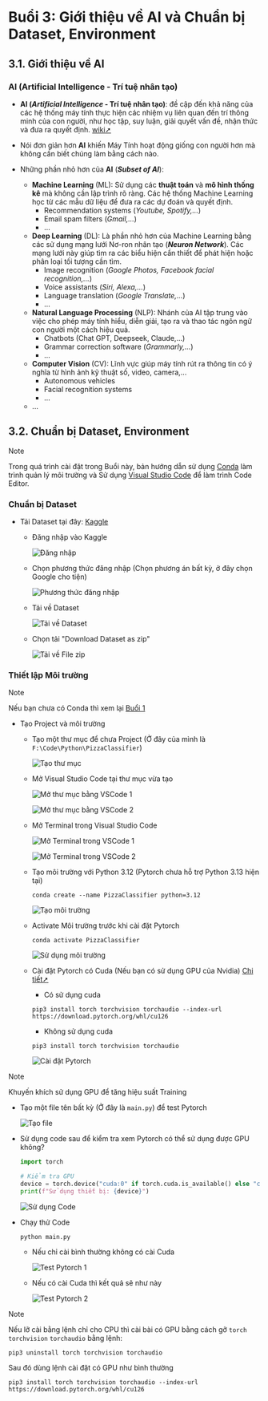 # Buổi 3: Giới thiệu về AI và Chuẩn bị Dataset, Environment

## 3.1. Giới thiệu về AI

### AI (Artificial Intelligence - Trí tuệ nhân tạo)

- **AI (_Artificial Intelligence_ - Trí tuệ nhân tạo)**: đề cập đến khả năng của các hệ thống máy tính thực hiện các nhiệm vụ liên quan đến trí thông minh của con người, như học tập, suy luận, giải quyết vấn đề, nhận thức và đưa ra quyết định. [wiki➚](https://vi.wikipedia.org/wiki/Tr%C3%AD_tu%E1%BB%87_nh%C3%A2n_t%E1%BA%A1o)

- Nói đơn giản hơn **AI** khiến Máy Tính hoạt động giống con người hơn mà không cần biết chúng làm bằng cách nào.

- Những phần nhỏ hơn của **AI** (**_Subset of AI_**):
  - **Machine Learning** (ML): Sử dụng các **thuật toán** và **mô hình thống kê** mà không cần lập trình rõ ràng. Các hệ thống Machine Learning học từ các mẫu dữ liệu để đưa ra các dự đoán và quyết định.
    - Recommendation systems (_Youtube, Spotify,..._)
    - Email spam filters (_Gmail,..._)
    - ...
  - **Deep Learning** (DL): Là phần nhỏ hơn của Machine Learning bằng các sử dụng mạng lưới Nơ-ron nhân tạo (**_Neuron Network_**). Các mạng lưới này giúp tìm ra các biểu hiện cần thiết để phát hiện hoặc phân loại tối tượng cần tìm.
    - Image recognition (_Google Photos, Facebook facial recognition,..._)
    - Voice assistants (_Siri, Alexa,..._)
    - Language translation (_Google Translate,..._)
    - ...
  - **Natural Language Processing** (NLP): Nhánh của AI tập trung vào việc cho phép máy tính hiểu, diễn giải, tạo ra và thao tác ngôn ngữ con người một cách hiệu quả.
    - Chatbots (Chat GPT, Deepseek, Claude,...)
    - Grammar correction software (_Grammarly,..._)
    - ...
  - **Computer Vision** (CV): Lĩnh vực giúp máy tính rút ra thông tin có ý nghĩa từ hình ảnh kỹ thuật số, video, camera,...
    - Autonomous vehicles
    - Facial recognition systems
    - ...
  - ...

## 3.2. Chuẩn bị Dataset, Environment

> [!NOTE]
>
> Trong quá trình cài đặt trong Buổi này, bản hướng dẫn sử dụng [Conda](https://anaconda.org/) làm trình quản lý môi trường và Sử dụng [Visual Studio Code](https://code.visualstudio.com/) để làm trình Code Editor.

### Chuẩn bị Dataset

- Tải Dataset tại đây: [Kaggle](https://www.kaggle.com/datasets/carlosrunner/pizza-not-pizza)

  - Đăng nhập vào Kaggle

    ![Đăng nhập](Buổi%203%20Ảnh%201.png)

  - Chọn phương thức đăng nhập (Chọn phương án bất kỳ, ở đây chọn Google cho tiện)

    ![Phương thức đăng nhập](Buổi%203%20Ảnh%202.png)

  - Tải về Dataset

    ![Tải về Dataset](Buổi%203%20Ảnh%203.png)

  - Chọn tải "Download Dataset as zip"

    ![Tải về File zip](Buổi%203%20Ảnh%204.png)

### Thiết lập Môi trường

> [!NOTE]
>
> Nếu bạn chưa có Conda thì xem lại [Buổi 1](/Buổi%201/Buổi%201.md)

- Tạo Project và môi trường

  - Tạo một thư mục để chưa Project (Ở đây của mình là `F:\Code\Python\PizzaClassifier`)

    ![Tạo thư mục](Buổi%203%20Ảnh%205.png)

  - Mở Visual Studio Code tại thư mục vừa tạo

    ![Mở thư mục bằng VSCode 1](Buổi%203%20Ảnh%206.png)

    ![Mở thư mục bằng VSCode 2](Buổi%203%20Ảnh%207.png)

  - Mở Terminal trong Visual Studio Code

    ![Mở Terminal trong VSCode 1](Buổi%203%20Ảnh%208.png)

    ![Mở Terminal trong VSCode 2](Buổi%203%20Ảnh%209.png)

  - Tạo môi trường với Python 3.12 (Pytorch chưa hỗ trợ Python 3.13 hiện tại)

    ```
    conda create --name PizzaClassifier python=3.12
    ```

    ![Tạo môi trường](Buổi%203%20Ảnh%2010.gif)

  - Activate Môi trường trước khi cài đặt Pytorch

    ```
    conda activate PizzaClassifier
    ```

    ![Sử dụng môi trường](Buổi%203%20Ảnh%2011.gif)

  - Cài đặt Pytorch có Cuda (Nếu bạn có sử dụng GPU của Nvidia) [Chi tiết➚](https://pytorch.org/#:~:text=and%20easy%20scaling.-,INSTALL%20PYTORCH,-Select%20your%20preferences)

    - Có sử dụng cuda

    ```
    pip3 install torch torchvision torchaudio --index-url https://download.pytorch.org/whl/cu126
    ```

    - Không sử dụng cuda

    ```
    pip3 install torch torchvision torchaudio
    ```

    ![Cài đặt Pytorch](Buổi%203%20Ảnh%2012.gif)

> [!NOTE]
>
> Khuyến khích sử dụng GPU để tăng hiệu suất Training

  - Tạo một file tên bất kỳ (Ở đây là `main.py`) để test Pytorch

    ![Tạo file](Buổi%203%20Ảnh%2013.png)

  - Sử dụng code sau để kiểm tra xem Pytorch có thể sử dụng được GPU không?

    ```python
    import torch

    # Kiểm tra GPU
    device = torch.device("cuda:0" if torch.cuda.is_available() else "cpu")
    print(f"Sử dụng thiết bị: {device}")
    ```

    ![Sử dụng Code](Buổi%203%20Ảnh%2014.png)

  - Chạy thử Code

    ```
    python main.py
    ```

    - Nếu chỉ cài bình thường không có cài Cuda

      ![Test Pytorch 1](Buổi%203%20Ảnh%2015.gif)

    - Nếu có cài Cuda thì kết quả sẽ như này

      ![Test Pytorch 2](Buổi%203%20Ảnh%2016.png)

> [!NOTE]
>
> Nếu lỡ cài bằng lệnh chỉ cho CPU thì cài bài có GPU bằng cách gỡ `torch` `torchvision` `torchaudio` bằng lệnh:
>
> ```
> pip3 uninstall torch torchvision torchaudio
> ```
>
> Sau đó dùng lệnh cài đặt có GPU như bình thường
>
> ```
> pip3 install torch torchvision torchaudio --index-url https://download.pytorch.org/whl/cu126
> ```
